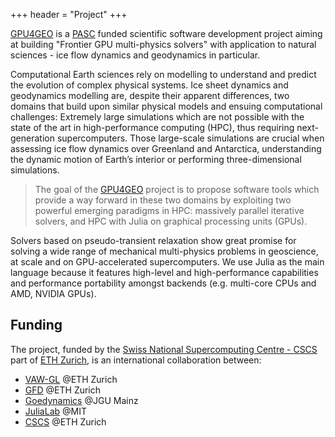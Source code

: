 +++
header = "Project"
+++

[GPU4GEO](https://www.pasc-ch.org/projects/2021-2024/gpu4geo/) is a [PASC](https://www.pasc-ch.org) funded scientific software development project aiming at building "Frontier GPU multi-physics solvers" with application to natural sciences - ice flow dynamics and geodynamics in particular.

Computational Earth sciences rely on modelling to understand and predict the evolution of complex physical systems. Ice sheet dynamics and geodynamics modelling are, despite their apparent differences, two domains that build upon similar physical models and ensuing computational challenges: Extremely large simulations which are not possible with the state of the art in high-performance computing (HPC), thus requiring next-generation supercomputers. Those large-scale simulations are crucial when assessing ice flow dynamics over Greenland and Antarctica, understanding the dynamic motion of Earth’s interior or performing three-dimensional simulations.

> The goal of the [GPU4GEO](https://www.pasc-ch.org/projects/2021-2024/gpu4geo/) project is to propose software tools which provide a way forward in these two domains by exploiting two powerful emerging paradigms in HPC: massively parallel iterative solvers, and HPC with Julia on graphical processing units (GPUs).

Solvers based on pseudo-transient relaxation show great promise for solving a wide range of mechanical multi-physics problems in geoscience, at scale and on GPU-accelerated supercomputers. We use Julia as the main language because it features high-level and high-performance capabilities and performance portability amongst backends (e.g. multi-core CPUs and AMD, NVIDIA GPUs).


## Funding

The project, funded by the [Swiss National Supercomputing Centre - CSCS](https://www.cscs.ch) part of [ETH Zurich](https://ethz.ch/en.html), is an international collaboration between:
- [VAW-GL](https://vaw.ethz.ch/en/research/glaciology.html) @ETH Zurich
- [GFD](https://gfd.ethz.ch) @ETH Zurich
- [Goedynamics](https://www.geosciences.uni-mainz.de/geophysics-and-geodynamics/team/univ-prof-dr-boris-kaus/) @JGU Mainz
- [JuliaLab](https://julia.mit.edu) @MIT
- [CSCS](https://www.cscs.ch) @ETH Zurich
